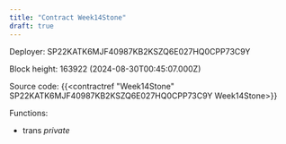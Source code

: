 ```yaml
---
title: "Contract Week14Stone"
draft: true
---
```

Deployer: SP22KATK6MJF40987KB2KSZQ6E027HQ0CPP73C9Y


 



Block height: 163922 (2024-08-30T00:45:07.000Z)

Source code: {{<contractref "Week14Stone" SP22KATK6MJF40987KB2KSZQ6E027HQ0CPP73C9Y Week14Stone>}}

Functions:

* trans _private_
